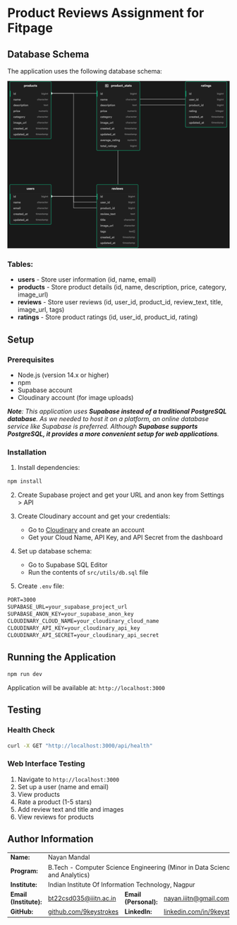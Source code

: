# Product Reviews Assignment for Fitpage

## Database Schema

The application uses the following database schema:

<img src="src/utils/schema.png" alt="Database Schema" width="600">

### Tables:
- **users** - Store user information (id, name, email)
- **products** - Store product details (id, name, description, price, category, image_url)
- **reviews** - Store user reviews (id, user_id, product_id, review_text, title, image_url, tags)
- **ratings** - Store product ratings (id, user_id, product_id, rating)

## Setup

### Prerequisites
- Node.js (version 14.x or higher)
- npm
- Supabase account
- Cloudinary account (for image uploads)

***Note**: This application uses **Supabase instead of a traditional PostgreSQL database**. As we needed to host it on a platform, an online database service like Supabase is preferred. Although **Supabase supports PostgreSQL, it provides a more convenient setup for web applications**.*

### Installation
1. Install dependencies:
```bash
npm install
```

2. Create Supabase project and get your URL and anon key from Settings > API

3. Create Cloudinary account and get your credentials:
   - Go to [Cloudinary](https://cloudinary.com) and create an account
   - Get your Cloud Name, API Key, and API Secret from the dashboard

4. Set up database schema:
   - Go to Supabase SQL Editor
   - Run the contents of `src/utils/db.sql` file

5. Create `.env` file:
```env
PORT=3000
SUPABASE_URL=your_supabase_project_url
SUPABASE_ANON_KEY=your_supabase_anon_key
CLOUDINARY_CLOUD_NAME=your_cloudinary_cloud_name
CLOUDINARY_API_KEY=your_cloudinary_api_key
CLOUDINARY_API_SECRET=your_cloudinary_api_secret
```

## Running the Application

```bash
npm run dev
```

Application will be available at: `http://localhost:3000`

## Testing

### Health Check
```bash
curl -X GET "http://localhost:3000/api/health"
```

### Web Interface Testing
1. Navigate to `http://localhost:3000`
2. Set up a user (name and email)
3. View products
4. Rate a product (1-5 stars)
5. Add review text and title and images
6. View reviews for products

## Author Information

<table>
  <tr>
    <td><strong>Name:</strong></td>
    <td>Nayan Mandal</td>
  </tr>
  <tr>
    <td><strong>Program:</strong></td>
    <td colspan="3">B.Tech - Computer Science Engineering (Minor in Data Science and Analytics)</td>
  </tr>
  <tr>
    <td><strong>Institute:</strong></td>
    <td colspan="3">Indian Institute Of Information Technology, Nagpur</td>
  </tr>
  <tr>
    <td><strong>Email (Institute):</strong></td>
    <td><a href="mailto:bt22csd035@iiitn.ac.in">bt22csd035@iiitn.ac.in</a></td>
    <td><strong>Email (Personal):</strong></td>
    <td><a href="mailto:nayan.iiitn@gmail.com">nayan.iiitn@gmail.com</a></td>
  </tr>
  <tr>
    <td><strong>GitHub:</strong></td>
    <td><a href="https://github.com/9keystrokes">github.com/9keystrokes</a></td>
    <td><strong>LinkedIn:</strong></td>
    <td><a href="https://linkedin.com/in/9keystrokes">linkedin.com/in/9keystrokes</a></td>
  </tr>
</table>
